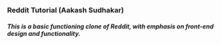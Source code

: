 ### Reddit Tutorial (Aakash Sudhakar)

##### This is a basic functioning clone of Reddit, with emphasis on front-end design and functionality.
